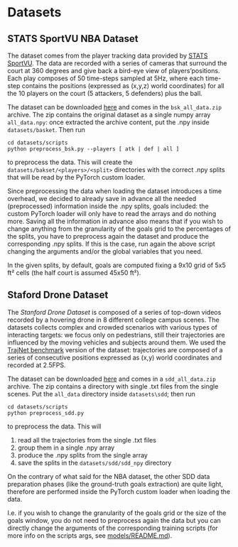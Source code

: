 # Datasets

## STATS SportVU NBA Dataset

The dataset comes from the player tracking data provided by 
[STATS SportVU](https://www.statsperform.com/team-performance/basketball/). 
The data are recorded with a series of cameras that surround the court at 360 degrees and give back a bird-eye view of 
players’positions. Each play composes of 50 time-steps sampled at 5Hz, where each time-step contains the positions 
(expressed as (x,y,z) world coordinates) for all the 10 players on the court (5 attackers, 5 defenders) plus the ball.

The dataset can be downloaded [here](https://www.dropbox.com/s/reibyhs7wmeoqc1/bsk_all_data.zip?dl=1) and comes in the
 ``bsk_all_data.zip`` archive. The zip contains the original dataset as a single numpy array ``all_data.npy``: once 
 extracted the archive content, put the .npy inside ``datasets/basket``. Then run
 ```
 cd datasets/scripts
 python preprocess_bsk.py --players [ atk | def | all ]
 ```     
to preprocess the data. This will create the ``datasets/bakset/<players>/<split>`` directories with the correct .npy 
splits that will be read by the PyTorch custom loader. 
 
  
Since preprocessing the data when loading the dataset introduces a time overhead, 
we decided to already save in advance all the needed (preprocessed) information inside the .npy splits, goals included: 
the custom PyTorch loader will only have to read the arrays and do nothing more. Saving all the information in advance 
also means that if you wish to change anything from the granularity of the goals 
grid to the percentages of the splits, you have to preprocess again the dataset and produce the corresponding .npy 
splits. If this is the case, run again the above script changing the arguments and/or the global variables that you need.  

In the given splits, by default, goals are computed fixing a 9x10 grid of 5x5 ft² cells (the half court is assumed 45x50 ft²).  

## Staford Drone Dataset
The *Stanford Drone Dataset* is composed of a series of top-down videos recorded by a hovering drone in 8 different 
college campus scenes. The datasets collects complex and crowded scenarios with various types of interacting targets:
we focus only on pedestrians, still their trajectories are influenced by the moving vehicles and subjects around them. 
We used the [TrajNet benchmark](http://trajnet.stanford.edu/) version of the dataset: trajectories are composed of 
a series of consecutive positions expressed as (x,y) world coordinates and recorded at 2.5FPS.  

The dataset can be downloaded [here](https://www.dropbox.com/s/owcynvz11tsq829/sdd_all_data.zip?dl=1) and comes in a
 ``sdd_all_data.zip`` archive. The zip contains a directory with single .txt files from the single scenes. 
 Put the ``all_data`` directory inside ``datasets\sdd``; then run 
  ```
  cd datasets/scripts
  python preprocess_sdd.py
  ```    
to preprocess the data. This will
 1. read all the trajectories from the single .txt files
 2. group them in a single .npy array
 3. produce the .npy splits from the single array
 4. save the splits in the ``datasets/sdd/sdd_npy`` directory
 
On the contrary of what said for the NBA dataset, the other SDD data preparation phases (like the ground-truth goals 
extraction) are quite light, therefore are performed inside the PyTorch custom loader when loading the data.

I.e. if you wish to change the granularity of the goals grid or the size of the goals window, you do not need to 
preprocess again the data but you can directly change the arguments of the corresponding training scripts (for more info
on the scripts args, see [models/README.md](../models/README.md)).
